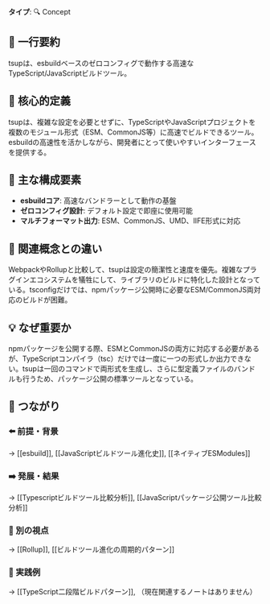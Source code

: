 **タイプ**: 🔍 Concept

## 📝 一行要約
tsupは、esbuildベースのゼロコンフィグで動作する高速なTypeScript/JavaScriptビルドツール。

## 🎯 核心的定義
tsupは、複雑な設定を必要とせずに、TypeScriptやJavaScriptプロジェクトを複数のモジュール形式（ESM、CommonJS等）に高速でビルドできるツール。esbuildの高速性を活かしながら、開発者にとって使いやすいインターフェースを提供する。

## 🌟 主な構成要素
- **esbuildコア**: 高速なバンドラーとして動作の基盤
- **ゼロコンフィグ設計**: デフォルト設定で即座に使用可能
- **マルチフォーマット出力**: ESM、CommonJS、UMD、IIFE形式に対応

## 🔄 関連概念との違い
WebpackやRollupと比較して、tsupは設定の簡潔性と速度を優先。複雑なプラグインエコシステムを犠牲にして、ライブラリのビルドに特化した設計となっている。tsconfigだけでは、npmパッケージ公開時に必要なESM/CommonJS両対応のビルドが困難。

## 💡 なぜ重要か
npmパッケージを公開する際、ESMとCommonJSの両方に対応する必要があるが、TypeScriptコンパイラ（tsc）だけでは一度に一つの形式しか出力できない。tsupは一回のコマンドで両形式を生成し、さらに型定義ファイルのバンドルも行うため、パッケージ公開の標準ツールとなっている。

## 🔗 つながり

### ⬅️ 前提・背景
→ [[esbuild]], [[JavaScriptビルドツール進化史]], [[ネイティブESModules]]

### ➡️ 発展・結果
→ [[Typescriptビルドツール比較分析]], [[JavaScriptパッケージ公開ツール比較分析]]

### 🔀 別の視点
→ [[Rollup]], [[ビルドツール進化の周期的パターン]]

### 🎯 実践例
→ [[TypeScript二段階ビルドパターン]], （現在関連するノートはありません）